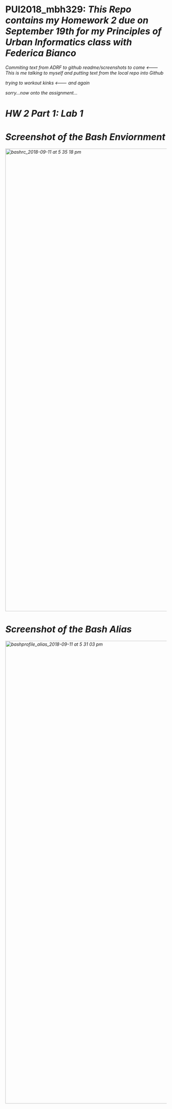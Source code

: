 # PUI2018_mbh329: <i>This Repo contains my Homework 2 due on September 19th for my Principles of Urban Informatics class with Federica Bianco <i>
  
Commiting text from ADRF to github readme/screenshots to come <--- <i> This is me talking to myself and putting text from the local repo into Github <i>
  
trying to workout kinks <--- <i> and again <i>
  
<i> sorry...now onto the assignment... <i>
  
# HW 2 Part 1: Lab 1
  
# Screenshot of the Bash Enviornment
<img width="1440" alt="bashrc_2018-09-11 at 5 35 18 pm" src="https://user-images.githubusercontent.com/41444592/45790455-f1827900-bc52-11e8-9b4b-48de99f12484.png">

# Screenshot of the Bash Alias
<img width="1440" alt="bashprofile_alias_2018-09-11 at 5 31 03 pm" src="https://user-images.githubusercontent.com/41444592/45790605-a1f07d00-bc53-11e8-8f37-28dc14412671.png">


